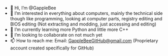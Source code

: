 - 👋 Hi, I’m @GappleBee
- 👀 I’m interested in everything about computers, mainly the technical side though like programming, looking at computer parts, registry editing and BIOS editing (Not extracting and modding, just accessing and editing)
- 🌱 I’m currently learning more Python and little more C++
- 💞️ I’m looking to collaborate on not much yet
- 📫 How to reach me: Email: GappleBeeGitHub@gmail.com (Proprietary account created specifically for GitHub)

<!---
GappleBee/GappleBee is a ✨ special ✨ repository because its `README.md` (this file) appears on your GitHub profile.
You can click the Preview link to take a look at your changes.
--->

